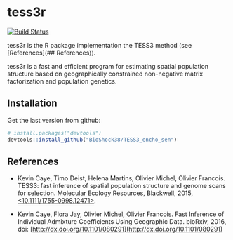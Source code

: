# tess3r
[![Build Status](https://travis-ci.org/BioShock38/TESS3_encho_sen.svg?branch=master)](https://travis-ci.org/BioShock38/TESS3_encho_sen)

tess3r is the R package implementation the TESS3 method (see [References](## References)).

tess3r is a fast and efficient program for estimating spatial population structure based on geographically constrained non-negative matrix factorization and population genetics.

## Installation

Get the last version from github:
```R
# install.packages("devtools")
devtools::install_github("BioShock38/TESS3_encho_sen")
```

## References

- Kevin Caye, Timo Deist, Helena Martins, Olivier Michel, Olivier Francois. TESS3: fast inference of spatial population structure and genome scans for selection. Molecular Ecology Resources, Blackwell, 2015, [<10.1111/1755-0998.12471>](http://dx.doi.org/10.1111/1755-0998.12471). [<hal-01222555>](https://hal.archives-ouvertes.fr/hal-01222555)

- Kevin Caye, Flora Jay, Olivier Michel, Olivier Francois. Fast Inference of Individual Admixture Coefficients Using Geographic Data. bioRxiv, 2016, doi: [http://dx.doi.org/10.1101/080291](http://dx.doi.org/10.1101/080291)
